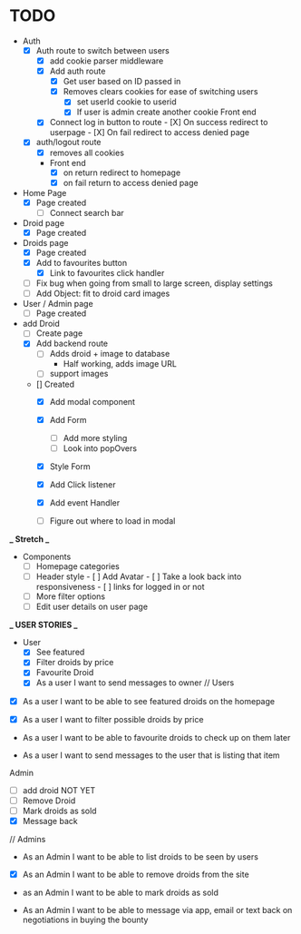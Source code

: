 # TODO
- Auth
  - [X] Auth route to switch between users
    - [X] add cookie parser middleware
    - [X] Add auth route
      - [X] Get user based on ID passed in
      - [x] Removes clears cookies for ease of switching users
          - [X] set userId cookie to userid
          - [X] If user is admin create another cookie
    Front end
    - [X] Connect log in button to route
          - [X] On success redirect to userpage
          - [X] On fail redirect to access denied page
  - [x] auth/logout route
    - [x] removes all cookies
    - Front end
      - [X] on return redirect to homepage
      - [X] on fail return to access denied page

- Home Page
  - [X] Page created
    - [ ] Connect search bar

- Droid page
  - [X] Page created

- Droids page
  - [X] Page created
  - [X] Add to favourites button
    - [X] Link to favourites click handler
  - [ ] Fix bug when going from small to large screen, display settings
  - [ ] Add Object: fit to droid card images

- User / Admin page
  - [ ] Page created

- add Droid
  - [ ] Create page
  - [X] Add backend route
    - [ ] Adds droid + image to database
      - Half working, adds image URL
    - [ ] support images
  - [] Created
    - [X] Add modal component
    - [X] Add Form
      - [ ] Add more styling
      - [ ] Look into popOvers
    - [X] Style Form
    - [X] Add Click listener
    - [X] Add event Handler
    - [ ] Figure out where to load in modal


**_ Stretch _**

- Components
  - [ ] Homepage categories
  - [ ] Header style
        - [ ] Add Avatar
        - [ ] Take a look back into responsiveness
        - [ ] links for logged in or not
  - [ ] More filter options
  - [ ] Edit user details on user page

**_ USER STORIES _**

- User
  - [X] See featured
  - [X] Filter droids by price
  - [X] Favourite Droid
  - [X] As a user I want to send messages to owner
// Users

- [X] As a user I want to be able to see featured droids on the homepage

- [X] As a user I want to filter possible droids by price

- As a user I want to be able to favourite droids to check up on them later

- As a user I want to send messages to the user that is listing that item

Admin
  - [ ] add droid NOT YET
  - [ ] Remove Droid
  - [ ] Mark droids as sold
  - [X] Message back

// Admins

- As an Admin I want to be able to list droids to be seen by users
  
- [X] As an Admin I want to be able to remove droids from the site

- as an Admin I want to be able to mark droids as sold

- As an Admin I want to be able to message via app, email or text back on negotiations in buying the bounty
